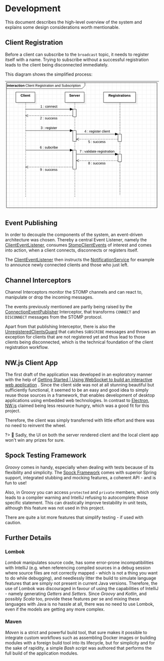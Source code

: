 # Development

This document describes the high-level overview of the system and explains some design considerations worth mentionable.

## Client Registration

Before a client can subscribe to the `broadcast` topic, it needs to register itself with a name. Trying to subscribe
without a successful registration leads to the client being disconnected immediately.

This diagram shows the simplified process:

![Client Registration](../assets/client-reg.png)

## Event Publishing

In order to decouple the components of the system, an event-driven architecture was chosen. Thereby a central Event
Listener, namely the [ClientEventListener](/apubsub/apidocs/com/github/jazzschmidt/apubsub/ClientEventListener.html),
consumes
[StompClientEvents](/apubsub/apidocs/com/github/jazzschmidt/apubsub/events/StompClientEvent.html) of interest and comes
into action, when a client connects, disconnects or registers itself.

The [ClientEventListener](/apubsub/apidocs/com/github/jazzschmidt/apubsub/ClientEventListener.html) then instructs the
[NotificationService](/apubsub/apidocs/com/github/jazzschmidt/apubsub/NotificationService.html) for example to announce
newly connected clients and those who just left.

## Channel Interceptors

Channel Interceptors monitor the STOMP channels and can react to, manipulate or drop the incoming messages.

The events previously mentioned are partly being raised by
the [ConnectionEventPublisher](/apubsub/apidocs/com/github/jazzschmidt/apubsub/interceptor/ConnectionEventPublisher.html)
Interceptor, that transforms `CONNECT` and `DISCONNECT` messages from the STOMP protocol.

Apart from that publishing Interceptor, there is also
the [UnregisteredClientsGuard](/apubsub/apidocs/com/github/jazzschmidt/apubsub/interceptor/UnregisteredClientsGuard.html)
that catches `SUBSCRIBE` messages and throws an exception for clients that are not registered yet and thus lead to those
clients being disconnected, which is the technical foundation of the client registration workflow.

## NW.js Client App

The first draft of the application was developed in an exploratory manner with the help
of [Getting Started | Using WebSocket to build an interactive web application](https://spring.io/guides/gs/messaging-stomp-websocket/)
. Since the client side was not at all stunning beautiful but sufficiently functional, it seemed to be an easy and good
idea to simply reuse those sources in a framework, that enables development of desktop applications using embedded web
technologies. In contrast to [Electron](https://www.electronjs.org/), [NW.js](https://nwjs.io/) claimed being less
resource hungry, which was a good fit for this project.

Therefore, the client was simply transferred with little effort and there was no need to reinvent the wheel.

?> :clown_face: Sadly, the UI on both the server rendered client and the local client app won't win any prizes for sure.

## Spock Testing Framework

_Groovy_ comes in handy, especially when dealing with tests because of its flexibility and simplicity. The
[Spock Framework](https://spockframework.org/) comes with superior Spring support, integrated stubbing and mocking
features, a coherent API - and is fun to use!

Also, in Groovy you can access `protected` and  `private` members, which only leads to a compiler warning and IntelliJ
refusing to autocomplete those specific statement. This can drastically improve testability in unit tests, although this
feature was not used in this project.

There are quite a lot more features that simplify testing - if used with caution.

## Further Details

### Lombok

_Lombok_ manipulates source code, has some error-prone incompatibilities with IntelliJ (e.g. when referencing compiled
sources in a debug session where source files are not correctly mapped - which is not a thing you want to do while
debugging), and needlessly litter the build to simulate language features that are simply not present in current Java
versions. Therefore, the use of Lombok was discouraged in favour of using the capabilities of IntelliJ - namely
generating
_Getters_ and _Setters_. Since _Groovy_ and _Kotlin_, and possibly _Scala_ too, provide these features per se and mixing
these languages with Java is no hassle at all, there was no need to use Lombok, even if the models are getting any more
complex.

### Maven

_Maven_ is a strict and powerful build tool, that sure makes it possible to integrate custom workflows such as
assembling Docker images or building modules with a foreign build tool into its lifecycle, but for simplicity and for
the sake of rapidity, a simple _Bash script_ was authored that performs the full build of the application modules.
